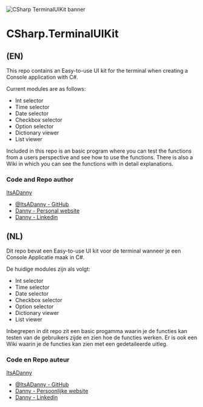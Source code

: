 ![CSharp TerminalUIKit banner](https://github.com/ItsADanny/CSharp.TerminalUIKit/blob/main/CSharp.TerminalUIKit-Banner.png?raw=true)


# CSharp.TerminalUIKit

## (EN)
This repo contains an Easy-to-use UI kit for the terminal when creating a Console application with C#.

Current modules are as follows:
* Int selector
* Time selector
* Date selector
* Checkbox selector
* Option selector
* Dictionary viewer
* List viewer

Included in this repo is an basic program where you can test the functions from a users perspective and see how to use the functions. There is also a Wiki in which you can see the functions with in detail explanations.

### Code and Repo author

[ItsADanny]()
- [@ItsADanny - GitHub](https://github.com/ItsADanny)
- [Danny - Personal website](https://ddesnoo.nl)
- [Danny - Linkedin](https://www.linkedin.com/in/ddesnoo/)

## (NL)

Dit repo bevat een Easy-to-use UI kit voor de terminal wanneer je een Console Applicatie maak in C#.

De huidige modules zijn als volgt:
* Int selector
* Time selector
* Date selector
* Checkbox selector
* Option selector
* Dictionary viewer
* List viewer

Inbegrepen in dit repo zit een basic progamma waarin je de functies kan testen van de gebruikers zijde en zien hoe de functies werken. Er is ook een Wiki waarin je de functies kan zien met een gedetaileerde uitleg.

### Code en Repo auteur

[ItsADanny]()
- [@ItsADanny - GitHub](https://github.com/ItsADanny)
- [Danny - Persoonlijke website](https://ddesnoo.nl)
- [Danny - Linkedin](https://www.linkedin.com/in/ddesnoo/)
